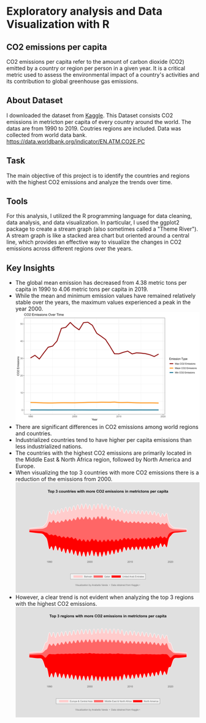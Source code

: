 
# Exploratory analysis and Data Visualization with R
## CO2 emissions per capita
  CO2 emissions per capita refer to the amount of carbon dioxide (CO2) emitted by a country or region per person in a given year. It is a critical metric used to assess the environmental impact of a country's activities and its contribution to global greenhouse gas emissions. 

## About Dataset
 I downloaded the dataset from [Kaggle](https://www.kaggle.com/datasets/koustavghosh149/co2-emission-around-the-world).  This Dataset consists CO2 emissions in metricton per capita of every country around the world. The datas are from 1990 to 2019. Coutries regions are included. Data was collected from world data bank. https://data.worldbank.org/indicator/EN.ATM.CO2E.PC

## Task
The main objective of this project is to identify the countries and regions with the highest CO2 emissions and analyze the trends over time.

## Tools
For this analysis, I utilized the R programming language for data cleaning, data analysis, and data visualization. In particular, I used the ggplot2 package to create a stream graph (also sometimes called a "Theme River"). A stream graph is like a stacked area chart but oriented around a central line, which provides an effective way to visualize the changes in CO2 emissions across different regions over the years.


## Key Insights
- The global mean emission has decreased from 4.38 metric tons per capita in 1990 to 4.06 metric tons per capita in 2019.
- While the mean and minimum emission values have remained relatively stable over the years, the maximum values experienced a peak in the year 2000.
![Alt text](co2_overtime.png)
- There are significant differences in CO2 emissions among world regions and countries.
- Industrialized countries tend to have higher per capita emissions than less industrialized nations.
- The countries with the highest CO2 emissions are primarily located in the Middle East & North Africa region, followed by North America and Europe.
- When visualizing the top 3 countries with more CO2 emissions there is a reduction of the emissions from 2000. 
![Alt text](country_plot.png)
- However, a clear trend is not evident when analyzing the top 3 regions with the highest CO2 emissions. 
![Alt text](region_plot.png)
